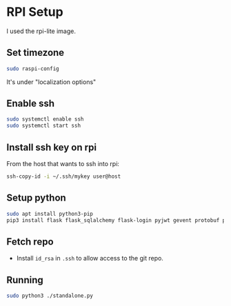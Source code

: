 # RPI Setup

I used the rpi-lite image.

## Set timezone

```bash
sudo raspi-config
```
It's under "localization options"

## Enable ssh 

```bash
sudo systemctl enable ssh
sudo systemctl start ssh
```

## Install ssh key on rpi

From the host that wants to ssh into rpi: 

```bash
ssh-copy-id -i ~/.ssh/mykey user@host
```

## Setup python
```bash
sudo apt install python3-pip
pip3 install flask flask_sqlalchemy flask-login pyjwt gevent protobuf protobuf3_to_dict stravalib
```

## Fetch repo

* Install `id_rsa` in `.ssh` to allow access to the git repo. 

## Running

```bash
sudo python3 ./standalone.py
```


